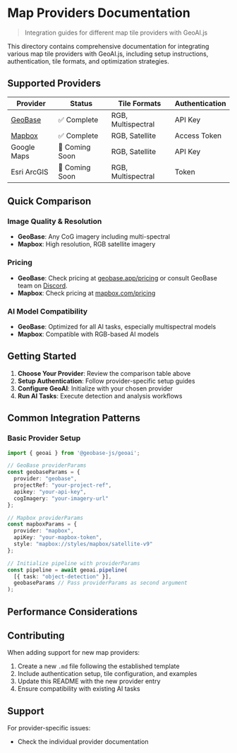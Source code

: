 # Map Providers Documentation

> Integration guides for different map tile providers with GeoAI.js

This directory contains comprehensive documentation for integrating various map tile providers with GeoAI.js, including setup instructions, authentication, tile formats, and optimization strategies.

## Supported Providers

| Provider | Status | Tile Formats | Authentication |
|----------|--------|--------------|---------------|
| [GeoBase](./geobase.md) | ✅ Complete | RGB, Multispectral | API Key |
| [Mapbox](./mapbox.md) | ✅ Complete | RGB, Satellite | Access Token |
| Google Maps | 🚧 Coming Soon | RGB, Satellite | API Key |
| Esri ArcGIS | 🚧 Coming Soon | RGB, Multispectral | Token |


## Quick Comparison

### Image Quality & Resolution
- **GeoBase**: Any CoG imagery including multi-spectral
- **Mapbox**: High resolution, RGB satellite imagery

### Pricing
- **GeoBase**: Check pricing at [geobase.app/pricing](https://geobase.app/pricing) or consult GeoBase team on [Discord](https://geobase.app/discord). 
- **Mapbox**: Check pricing at [mapbox.com/pricing](https://www.mapbox.com/pricing)

### AI Model Compatibility
- **GeoBase**: Optimized for all AI tasks, especially multispectral models
- **Mapbox**: Compatible with RGB-based AI models

## Getting Started

1. **Choose Your Provider**: Review the comparison table above
2. **Setup Authentication**: Follow provider-specific setup guides
3. **Configure GeoAI**: Initialize with your chosen provider
4. **Run AI Tasks**: Execute detection and analysis workflows

## Common Integration Patterns

### Basic Provider Setup
```typescript
import { geoai } from '@geobase-js/geoai';

// GeoBase providerParams
const geobaseParams = {
  provider: "geobase",
  projectRef: "your-project-ref",
  apikey: "your-api-key",
  cogImagery: "your-imagery-url"
};

// Mapbox providerParams  
const mapboxParams = {
  provider: "mapbox",
  apiKey: "your-mapbox-token",
  style: "mapbox://styles/mapbox/satellite-v9"
};

// Initialize pipeline with providerParams
const pipeline = await geoai.pipeline(
  [{ task: "object-detection" }],
  geobaseParams // Pass providerParams as second argument
);
```

## Performance Considerations

## Contributing

When adding support for new map providers:

1. Create a new `.md` file following the established template
2. Include authentication setup, tile configuration, and examples
3. Update this README with the new provider entry
5. Ensure compatibility with existing AI tasks

## Support

For provider-specific issues:
- Check the individual provider documentation
